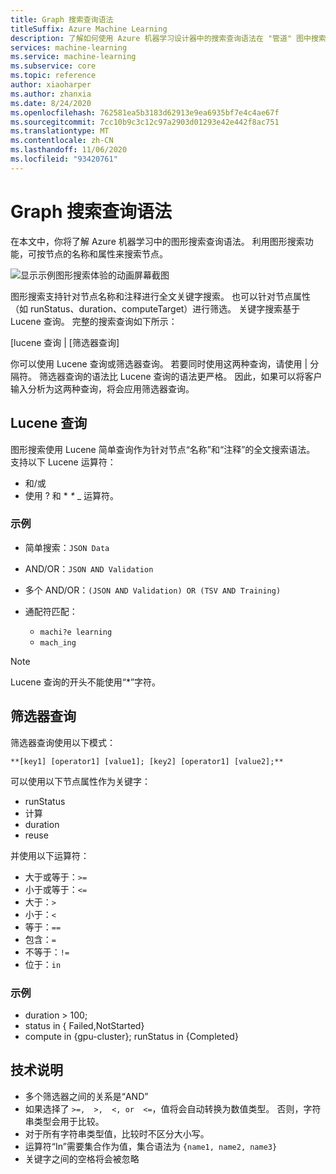 ```yaml
---
title: Graph 搜索查询语法
titleSuffix: Azure Machine Learning
description: 了解如何使用 Azure 机器学习设计器中的搜索查询语法在 "管道" 图中搜索节点。
services: machine-learning
ms.service: machine-learning
ms.subservice: core
ms.topic: reference
author: xiaoharper
ms.author: zhanxia
ms.date: 8/24/2020
ms.openlocfilehash: 762581ea5b3183d62913e9ea6935bf7e4c4ae67f
ms.sourcegitcommit: 7cc10b9c3c12c97a2903d01293e42e442f8ac751
ms.translationtype: MT
ms.contentlocale: zh-CN
ms.lasthandoff: 11/06/2020
ms.locfileid: "93420761"
---
```

# <a name="graph-search-query-syntax"></a>Graph 搜索查询语法

在本文中，你将了解 Azure 机器学习中的图形搜索查询语法。 利用图形搜索功能，可按节点的名称和属性来搜索节点。 

 ![显示示例图形搜索体验的动画屏幕截图](media/search/graph-search.gif)

图形搜索支持针对节点名称和注释进行全文关键字搜索。 也可以针对节点属性（如 runStatus、duration、computeTarget）进行筛选。 关键字搜索基于 Lucene 查询。 完整的搜索查询如下所示：  

[lucene 查询 | [筛选器查询] 

你可以使用 Lucene 查询或筛选器查询。 若要同时使用这两种查询，请使用 | 分隔符。 筛选器查询的语法比 Lucene 查询的语法更严格。 因此，如果可以将客户输入分析为这两种查询，将会应用筛选器查询。

 

## <a name="lucene-query"></a>Lucene 查询

图形搜索使用 Lucene 简单查询作为针对节点“名称”和“注释”的全文搜索语法。 支持以下 Lucene 运算符：

 
- 和/或
- 使用 ?  和 * *\** _ 运算符。

### <a name="examples"></a>示例

- 简单搜索：`JSON Data`

- AND/OR：`JSON AND Validation`

- 多个 AND/OR：`(JSON AND Validation) OR (TSV AND Training)`

 
- 通配符匹配： 
    - `machi?e learning`
    - `mach_ing`
 
>[!NOTE]
> Lucene 查询的开头不能使用“*”字符。

##  <a name="filter-query"></a>筛选器查询

 
筛选器查询使用以下模式：
 
`**[key1] [operator1] [value1]; [key2] [operator1] [value2];**`

 
可以使用以下节点属性作为关键字：

- runStatus
- 计算
- duration
- reuse

并使用以下运算符：

- 大于或等于：`>=`
- 小于或等于：`<=`
- 大于：`>`
- 小于：`<`
- 等于：`==`
- 包含：`=`
- 不等于：`!=`
- 位于：`in`

 
 

### <a name="example"></a>示例

- duration > 100;
- status in { Failed,NotStarted}
- compute in {gpu-cluster}; runStatus in {Completed}

## <a name="technical-notes"></a>技术说明

- 多个筛选器之间的关系是“AND”
- 如果选择了 `>=,  >,  <, or  <=`，值将会自动转换为数值类型。 否则，字符串类型会用于比较。
- 对于所有字符串类型值，比较时不区分大小写。
- 运算符“In”需要集合作为值，集合语法为 `{name1, name2, name3}`
- 关键字之间的空格将会被忽略